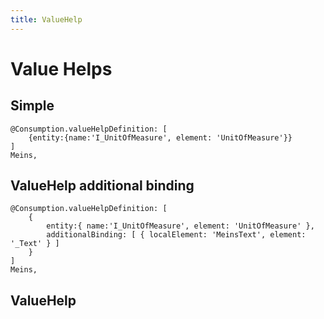 ```yaml
---
title: ValueHelp
---
```


# Value Helps

## Simple

```cds
@Consumption.valueHelpDefinition: [
    {entity:{name:'I_UnitOfMeasure', element: 'UnitOfMeasure'}}
]
Meins,
```

## ValueHelp additional binding

```cds
@Consumption.valueHelpDefinition: [
    {
        entity:{ name:'I_UnitOfMeasure', element: 'UnitOfMeasure' },
        additionalBinding: [ { localElement: 'MeinsText', element: '_Text' } ]
    }
]
Meins,
```

## ValueHelp

```cds

```